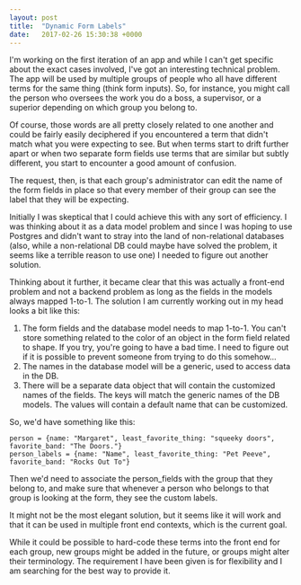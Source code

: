 ```yaml
---
layout: post
title:  "Dynamic Form Labels"
date:   2017-02-26 15:30:38 +0000
---
```



I'm working on the first iteration of an app and while I can't get specific about the exact cases involved, I've got an interesting technical problem. The app will be used by multiple groups of people who all have different terms for the same thing (think form inputs). So, for instance, you might call the person who oversees the work you do a boss, a supervisor, or a superior depending on which group you belong to. 

Of course, those words are all pretty closely related to one another and could be fairly easily deciphered if you encountered a term that didn't match what you were expecting to see. But when terms start to drift further apart or when two separate form fields use terms that are similar but subtly different, you start to encounter a good amount of confusion. 

The request, then, is that each group's administrator can edit the name of the form fields in place so that every member of their group can see the label that they will be expecting.

Initially I was skeptical that I could achieve this with any sort of efficiency. I was thinking about it as a data model problem and since I was hoping to use Postgres and didn't want to stray into the land of non-relational databases (also, while a non-relational DB could maybe have solved the problem, it seems like a terrible reason to use one) I needed to figure out another solution. 

Thinking about it further, it became clear that this was actually a front-end problem and not a backend problem as long as the fields in the models always mapped 1-to-1. The solution I am currently working out in my head looks a bit like this:

1. The form fields and the database model needs to map 1-to-1. You can't store something related to the color of an object in the form field related to shape. If you try, you're going to have a bad time. I need to figure out if it is possible to prevent someone from trying to do this somehow...
2. The names in the database model will be a generic, used to access data in the DB.
3. There will be a separate data object that will contain the customized names of the fields. The keys will match the generic names of the DB models. The values will contain a default name that can be customized.

So, we'd have something like this:

```
person = {name: "Margaret", least_favorite_thing: "squeeky doors", favorite_band: "The Doors."}
person_labels = {name: "Name", least_favorite_thing: "Pet Peeve", favorite_band: "Rocks Out To"}
```

Then we'd need to associate the person_fields with the group that they belong to, and make sure that whenever a person who belongs to that group is looking at the form, they see the custom labels.

It might not be the most elegant solution, but it seems like it will work and that it can be used in multiple front end contexts, which is the current goal.

While it could be possible to hard-code these terms into the front end for each group, new groups might be added in the future, or groups might alter their terminology. The requirement I have been given is for flexibility and I am searching for the best way to provide it.

